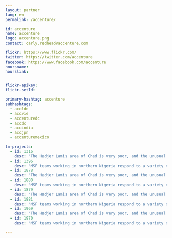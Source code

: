 ```yaml
---
layout: partner
lang: en
permalink: /accenture/

id: accenture
name: accenture
logo: accenture.png
contact: carly.redhead@accenture.com

flickr: https://www.flickr.com/
twitter: https://twitter.com/accenture
facebook: https://www.facebook.com/accenture
hoursname:
hourslink:


flickr-apikey:
flickr-setId:

primary-hashtag: accenture
subhashtags:
  - accldn
  - accvie
  - accenturedc
  - accdc
  - accindia
  - accjpn
  - accenturemexico

tm-projects:
  - id: 1316
    desc: "The Hadjer Lamis area of Chad is very poor, and the unusual burden of disease and malnutrition amongst the people who live there contributes to high mortality in children under five years old. In order to better understand, assess, and respond to this, MSF needs to know more about the population. MSF teams are mapping villages and taking their names on the ground, but identifying all of the inhabited areas and counting the structures is much more efficient from aerial photos. Knowing where all of the villages are scattered through the savanna helps us to map them, and counting the buildings within each village gives us a quick and fairly accurate method to estimate population. This is important to help MSF understand the spread of disease and identify areas of highest need."
  - id: 1396
    desc: "MSF teams working in northern Nigeria respond to a variety of different health needs. These include emergency response to disease outbreaks across the area. Accurate maps of the area will assist emergency teams with epidemiological analysis, disease surveillance and logistical planning."
  - id: 1878
    desc: "The Hadjer Lamis area of Chad is very poor, and the unusual burden of disease and malnutrition amongst the people who live there contributes to high mortality in children under five years old. In order to better understand, assess, and respond to this, MSF needs to know more about the population. MSF teams are mapping villages and taking their names on the ground, but identifying all of the inhabited areas and counting the structures is much more efficient from aerial photos. Knowing where all of the villages are scattered through the savanna helps us to map them, and counting the buildings within each village gives us a quick and fairly accurate method to estimate population. This is important to help MSF understand the spread of disease and identify areas of highest need."
  - id: 1880
    desc: "MSF teams working in northern Nigeria respond to a variety of different health needs. These include emergency response to disease outbreaks across the area. Accurate maps of the area will assist emergency teams with epidemiological analysis, disease surveillance and logistical planning."
  - id: 1879
    desc: "The Hadjer Lamis area of Chad is very poor, and the unusual burden of disease and malnutrition amongst the people who live there contributes to high mortality in children under five years old. In order to better understand, assess, and respond to this, MSF needs to know more about the population. MSF teams are mapping villages and taking their names on the ground, but identifying all of the inhabited areas and counting the structures is much more efficient from aerial photos. Knowing where all of the villages are scattered through the savanna helps us to map them, and counting the buildings within each village gives us a quick and fairly accurate method to estimate population. This is important to help MSF understand the spread of disease and identify areas of highest need."
  - id: 1881
    desc: "MSF teams working in northern Nigeria respond to a variety of different health needs. These include emergency response to disease outbreaks across the area. Accurate maps of the area will assist emergency teams with epidemiological analysis, disease surveillance and logistical planning."
  - id: 1969
    desc: "The Hadjer Lamis area of Chad is very poor, and the unusual burden of disease and malnutrition amongst the people who live there contributes to high mortality in children under five years old. In order to better understand, assess, and respond to this, MSF needs to know more about the population. MSF teams are mapping villages and taking their names on the ground, but identifying all of the inhabited areas and counting the structures is much more efficient from aerial photos. Knowing where all of the villages are scattered through the savanna helps us to map them, and counting the buildings within each village gives us a quick and fairly accurate method to estimate population. This is important to help MSF understand the spread of disease and identify areas of highest need."
  - id: 1970
    desc: "MSF teams working in northern Nigeria respond to a variety of different health needs. These include emergency response to disease outbreaks across the area. Accurate maps of the area will assist emergency teams with epidemiological analysis, disease surveillance and logistical planning."

---
```

